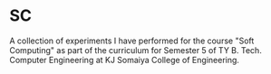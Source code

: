# SC
A collection of experiments I have performed for the course "Soft Computing" as part of the curriculum for Semester 5 of TY B. Tech. Computer Engineering at KJ Somaiya College of Engineering.

